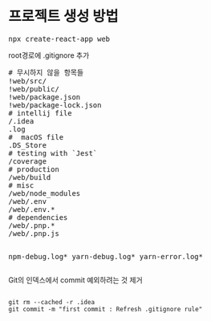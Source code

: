 <h1>프로젝트 생성 방법</h1>
<pre>
npx create-react-app web
</pre>
<p>root경로에 .gitignore 추가</p>
<pre>
# 무시하지 않을 항목들
!web/src/
!web/public/
!web/package.json
!web/package-lock.json
# intellij file
/.idea
.log
#  macOS file
.DS_Store
# testing with `Jest`
/coverage
# production
/web/build
# misc
/web/node_modules
/web/.env
/web/.env.*
# dependencies
/web/.pnp.*
/web/.pnp.js

npm-debug.log*
yarn-debug.log*
yarn-error.log*
</pre>

<p>Git의 인덱스에서 commit 예외하려는 것 제거</p>
<pre>
<code>
git rm --cached -r .idea
git commit -m "first commit : Refresh .gitignore rule"
</code>
</pre>
